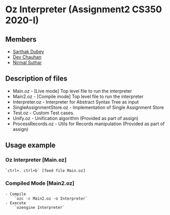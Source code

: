 # Oz Interpreter (Assignment2 CS350 2020-I)

## Members

- [Sarthak Dubey](https://github.com/srthkdb)
- [Dev Chauhan](https://github.com/dev-chauhan)
- [Nirmal Suthar](https://github.com/nirmal-suthar)

## Description of files

- Main.oz - [Live mode] Top level file to run the interpreter
- Main2.oz - [Compile mode] Top level file to run the interpreter
- Interpreter.oz - Interpreter for Abstract Syntax Tree as input
- SingleAssignmentStore.oz - Implementation of Single Assignment Store
- Test.oz - Custom Test cases.
- Unify.oz - Unification algorithm (Provided as part of assign)
- ProcessRecords.oz - Utils for Records manipulation (Provided as part of assign)

## Usage example



### Oz Interpreter [Main.oz]

    `ctrl+. ctrl+b` [feed file Main.oz]
 
### Compiled Mode [Main2.oz]

    - Compile
        `ozc -c Main2.oz -o Interpreter`
    - Execute
        `ozengine Interpreter`
